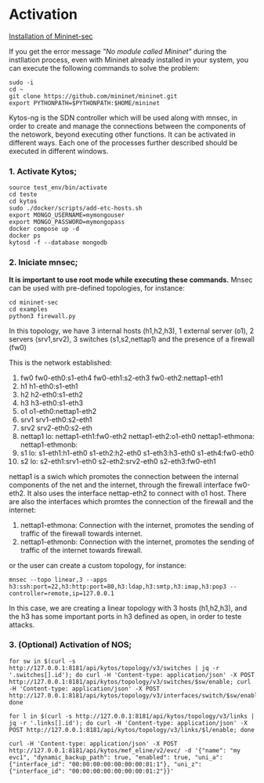 # Activation

[Installation of Mininet-sec](https://github.com/mininet-sec/mininet-sec?tab=readme-ov-file#mininet-sec)

If you get the error message *"No module called Mininet"* during the instllation process, even with Mininet already installed in your system, you can execute the following commands to solve the problem:

```
sudo -i
cd ~
git clone https://github.com/mininet/mininet.git
export PYTHONPATH=$PYTHONPATH:$HOME/mininet
```

Kytos-ng is the SDN controller which will be used along with mnsec, in order to create and manage the connections between the components of the netowork, beyond executing other functions. It can be activated in different ways. Each one of the processes further described should be executed in different windows.

### 1. Activate Kytos;

```
source test_env/bin/activate
cd teste
cd kytos
sudo ./docker/scripts/add-etc-hosts.sh 
export MONGO_USERNAME=mymongouser
export MONGO_PASSWORD=mymongopass
docker compose up -d
docker ps 
kytosd -f --database mongodb
```

### 2. Iniciate mnsec;

**It is important to use root mode while executing these commands.** Mnsec can be used with pre-defined topologies, for instance:

```
cd mininet-sec
cd examples
python3 firewall.py
```

In this topology, we have 3 internal hosts (h1,h2,h3), 1 external server (o1), 2 servers (srv1,srv2), 3 switches (s1,s2,nettap1) and the presence of a firewall (fw0)

This is the network established:

1. fw0 fw0-eth0:s1-eth4 fw0-eth1:s2-eth3 fw0-eth2:nettap1-eth1
2. h1 h1-eth0:s1-eth1
3. h2 h2-eth0:s1-eth2
4. h3 h3-eth0:s1-eth3
5. o1 o1-eth0:nettap1-eth2
6. srv1 srv1-eth0:s2-eth1
7. srv2 srv2-eth0:s2-eth
8. nettap1 lo:  nettap1-eth1:fw0-eth2 nettap1-eth2:o1-eth0 nettap1-ethmona:  nettap1-ethmonb:
9. s1 lo:  s1-eth1:h1-eth0 s1-eth2:h2-eth0 s1-eth3:h3-eth0 s1-eth4:fw0-eth0
10. s2 lo:  s2-eth1:srv1-eth0 s2-eth2:srv2-eth0 s2-eth3:fw0-eth1

nettap1 is a swich which promotes the connection between the internal components of the net and the internet, through the firewall interface fw0-eth2. It also uses the interface nettap-eth2 to connect with o1 host. There are also the interfaces which promtes the connection of the firewall and the internet:

1. nettap1-ethmona: Connection with the internet, promotes the sending of traffic of the firewall towards internet.
2. nettap1-ethmonb: Connection with the internet, promotes the sending of traffic of the internet towards firewall.


or the user can create a custom topology, for instance:

```
mnsec --topo linear,3 --apps h3:ssh:port=22,h3:http:port=80,h3:ldap,h3:smtp,h3:imap,h3:pop3 --controller=remote,ip=127.0.0.1
```

In this case, we are creating a linear topology with 3 hosts (h1,h2,h3), and the h3 has some important ports in h3 defined as open, in order to teste attacks.

### 3. (Optional) Activation of NOS;

```
for sw in $(curl -s http://127.0.0.1:8181/api/kytos/topology/v3/switches | jq -r '.switches[].id'); do curl -H 'Content-type: application/json' -X POST http://127.0.0.1:8181/api/kytos/topology/v3/switches/$sw/enable; curl -H 'Content-type: application/json' -X POST http://127.0.0.1:8181/api/kytos/topology/v3/interfaces/switch/$sw/enable; done

for l in $(curl -s http://127.0.0.1:8181/api/kytos/topology/v3/links | jq -r '.links[].id'); do curl -H 'Content-type: application/json' -X POST http://127.0.0.1:8181/api/kytos/topology/v3/links/$l/enable; done
```
```
curl -H 'Content-type: application/json' -X POST http://127.0.0.1:8181/api/kytos/mef_eline/v2/evc/ -d '{"name": "my evc1", "dynamic_backup_path": true, "enabled": true, "uni_a": {"interface_id": "00:00:00:00:00:00:00:01:1"}, "uni_z": {"interface_id": "00:00:00:00:00:00:00:01:2"}}'
```


